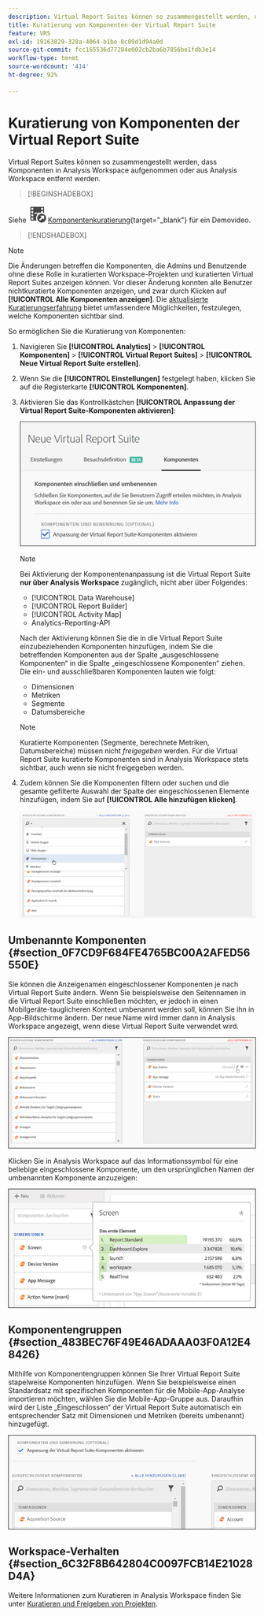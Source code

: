 ```yaml
---
description: Virtual Report Suites können so zusammengestellt werden, dass Komponenten in Analysis Workspace aufgenommen oder aus Analysis Workspace entfernt werden.
title: Kuratierung von Komponenten der Virtual Report Suite
feature: VRS
exl-id: 19163829-328a-4064-b1be-8c09d1d94a0d
source-git-commit: fcc165536d77284e002cb2ba6b7856be1fdb3e14
workflow-type: tm+mt
source-wordcount: '414'
ht-degree: 92%

---
```


# Kuratierung von Komponenten der Virtual Report Suite

Virtual Report Suites können so zusammengestellt werden, dass Komponenten in Analysis Workspace aufgenommen oder aus Analysis Workspace entfernt werden.


>[!BEGINSHADEBOX]

Siehe ![VideoCheckedOut](/help/assets/icons/VideoCheckedOut.svg) [Komponentenkuratierung](https://video.tv.adobe.com/v/23544?quality=12&learn=on){target="_blank"} für ein Demovideo.

>[!ENDSHADEBOX]


>[!NOTE]
>
>Die Änderungen betreffen die Komponenten, die Admins und Benutzende ohne diese Rolle in kuratierten Workspace-Projekten und kuratierten Virtual Report Suites anzeigen können. Vor dieser Änderung konnten alle Benutzer nichtkuratierte Komponenten anzeigen, und zwar durch Klicken auf **[!UICONTROL Alle Komponenten anzeigen]**. Die [aktualisierte Kuratierungserfahrung](/help/analyze/analysis-workspace/curate-share/curate.md) bietet umfassendere Möglichkeiten, festzulegen, welche Komponenten sichtbar sind.

So ermöglichen Sie die Kuratierung von Komponenten:

1. Navigieren Sie **[!UICONTROL Analytics]** > **[!UICONTROL Komponenten]** > **[!UICONTROL Virtual Report Suites]** > **[!UICONTROL Neue Virtual Report Suite erstellen]**.
1. Wenn Sie die **[!UICONTROL Einstellungen]** festgelegt haben, klicken Sie auf die Registerkarte **[!UICONTROL Komponenten]**.

1. Aktivieren Sie das Kontrollkästchen **[!UICONTROL Anpassung der Virtual Report Suite-Komponenten aktivieren]**:

   ![](assets/vrs-enable.png)

   >[!NOTE]
   >
   >Bei Aktivierung der Komponentenanpassung ist die Virtual Report Suite **nur über Analysis Workspace** zugänglich, nicht aber über Folgendes:
   >
   >* [!UICONTROL Data Warehouse]
   >* [!UICONTROL Report Builder]
   >* [!UICONTROL Activity Map]
   >* Analytics-Reporting-API

   Nach der Aktivierung können Sie die in die Virtual Report Suite einzubeziehenden Komponenten hinzufügen, indem Sie die betreffenden Komponenten aus der Spalte „ausgeschlossene Komponenten“ in die Spalte „eingeschlossene Komponenten“ ziehen. Die ein- und ausschließbaren Komponenten lauten wie folgt:

   * Dimensionen
   * Metriken
   * Segmente
   * Datumsbereiche

   >[!NOTE]
   >
   >Kuratierte Komponenten (Segmente, berechnete Metriken, Datumsbereiche) müssen nicht *freigegeben* werden. Für die Virtual Report Suite kuratierte Komponenten sind in Analysis Workspace stets sichtbar, auch wenn sie nicht freigegeben werden.

1. Zudem können Sie die Komponenten filtern oder suchen und die gesamte gefilterte Auswahl der Spalte der eingeschlossenen Elemente hinzufügen, indem Sie auf **[!UICONTROL Alle hinzufügen klicken]**.

   ![](assets/vrs-add-all.png)

## Umbenannte Komponenten {#section_0F7CD9F684FE4765BC00A2AFED56550E}

Sie können die Anzeigenamen eingeschlossener Komponenten je nach Virtual Report Suite ändern. Wenn Sie beispielsweise den Seitennamen in die Virtual Report Suite einschließen möchten, er jedoch in einen Mobilgeräte-tauglicheren Kontext umbenannt werden soll, können Sie ihn in App-Bildschirme ändern. Der neue Name wird immer dann in Analysis Workspace angezeigt, wenn diese Virtual Report Suite verwendet wird.

![](assets/vrs-rename-component.png)

Klicken Sie in Analysis Workspace auf das Informationssymbol für eine beliebige eingeschlossene Komponente, um den ursprünglichen Namen der umbenannten Komponente anzuzeigen:

![](assets/vrs-aw-renamed.png)

## Komponentengruppen {#section_483BEC76F49E46ADAAA03F0A12E48426}

Mithilfe von Komponentengruppen können Sie Ihrer Virtual Report Suite stapelweise Komponenten hinzufügen. Wenn Sie beispielsweise einen Standardsatz mit spezifischen Komponenten für die Mobile-App-Analyse importieren möchten, wählen Sie die Mobile-App-Gruppe aus. Daraufhin wird der Liste „Eingeschlossen“ der Virtual Report Suite automatisch ein entsprechender Satz mit Dimensionen und Metriken (bereits umbenannt) hinzugefügt.

![](assets/vrs-comp-grp.png)

## Workspace-Verhalten {#section_6C32F8B642804C0097FCB14E21028D4A}

Weitere Informationen zum Kuratieren in Analysis Workspace finden Sie unter [Kuratieren und Freigeben von Projekten](/help/analyze/analysis-workspace/curate-share/curate.md).
